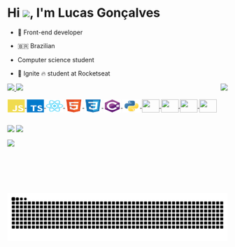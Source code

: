 <h1 align="left">Hi <img src="https://raw.githubusercontent.com/kaueMarques/kaueMarques/master/hi.gif" width="30px">, I'm Lucas Gonçalves</h1>

- 🌱 Front-end developer 
- 🇧🇷 Brazilian
- Computer science student
- 🚀 Ignite 🔥 student at Rocketseat

  <img widht="250px" height="250px" align="right" src="https://i.pinimg.com/originals/79/66/cd/7966cdea7f9a9830f8018101683a0ff8.gif" /> 
  


 <div>
  <a href="https://github.com/Yeda0">
  <img height="180em" src="https://github-readme-stats.vercel.app/api?username=Yeda0&show_icons=true&theme=omni&include_all_commits=true&count_private=true"/>
  <img height="180em" src="https://github-readme-stats.vercel.app/api/top-langs/?username=Yeda0&layout=compact&langs_count=7&theme=omni"/>
</div>


  <div style="display: inline_block"><br>
  <img align="center" alt="Rafa-Js" height="30" width="40" src="https://raw.githubusercontent.com/devicons/devicon/master/icons/javascript/javascript-plain.svg">
  <img align="center" alt="Rafa-Ts" height="30" width="40" src="https://raw.githubusercontent.com/devicons/devicon/master/icons/typescript/typescript-plain.svg">
  <img align="center" alt="Rafa-React" height="30" width="40" src="https://raw.githubusercontent.com/devicons/devicon/master/icons/react/react-original.svg">
  <img align="center" alt="Rafa-HTML" height="30" width="40" src="https://raw.githubusercontent.com/devicons/devicon/master/icons/html5/html5-original.svg">
  <img align="center" alt="Rafa-CSS" height="30" width="40" src="https://raw.githubusercontent.com/devicons/devicon/master/icons/css3/css3-original.svg">
  <img align="center" alt="Rafa-Csharp" height="30" width="40" src="https://raw.githubusercontent.com/devicons/devicon/master/icons/csharp/csharp-original.svg">
  <img align="center" alt="Rafa-Csharp" height="30" width="40" src="https://raw.githubusercontent.com/devicons/devicon/9f4f5cdb393299a81125eb5127929ea7bfe42889/icons/python/python-original.svg">
   <img  align="center" height="30" width="40" src="https://cdn.jsdelivr.net/gh/devicons/devicon/icons/vuejs/vuejs-original.svg" />
   <img align="center" height="30" width="40" src="https://cdn.jsdelivr.net/gh/devicons/devicon/icons/lua/lua-plain-wordmark.svg" />
   <img align="center" height="30" width="40" src="https://cdn.jsdelivr.net/gh/devicons/devicon/icons/dart/dart-original.svg" />
   <img align="center" height="30" width="40" src="https://cdn.jsdelivr.net/gh/devicons/devicon/icons/flutter/flutter-original.svg" />
   
  
</div>
  
 ## 
  
 <div>
 
  <a href="https://www.instagram.com/gonz_k1/" target="_blank"><img src="https://img.shields.io/badge/-Instagram-%23E4405F?style=for-the-badge&logo=instagram&logoColor=white" target="_blank"></a>
 	<a href="https://www.twitch.tv/yedadev" target="_blank"><img src="https://img.shields.io/badge/Twitch-9146FF?style=for-the-badge&logo=twitch&logoColor=white" target="_blank"></a>
 
  <a href="https://www.linkedin.com/in/lucas-gon%C3%A7alves-91113b1b3/" target="_blank"><img src="https://img.shields.io/badge/-LinkedIn-%230077B5?style=for-the-badge&logo=linkedin&logoColor=white" target="_blank"></a>   
 </div>

 
![Snake animation](https://github.com/Yeda0/Yeda0/blob/output/github-contribution-grid-snake.svg)
